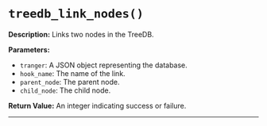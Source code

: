 # `treedb_link_nodes()`

**Description:**
Links two nodes in the TreeDB.

**Parameters:**
- `tranger`: A JSON object representing the database.
- `hook_name`: The name of the link.
- `parent_node`: The parent node.
- `child_node`: The child node.

**Return Value:**
An integer indicating success or failure.

---
